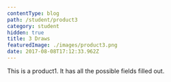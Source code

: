 ```yaml
---
contentType: blog
path: /student/product3
category: student
hidden: true
title: 3 Draws
featuredImage: ./images/product3.png
date: 2017-08-08T17:12:33.962Z
---
```


This is a product1. It has all the possible fields filled out.
